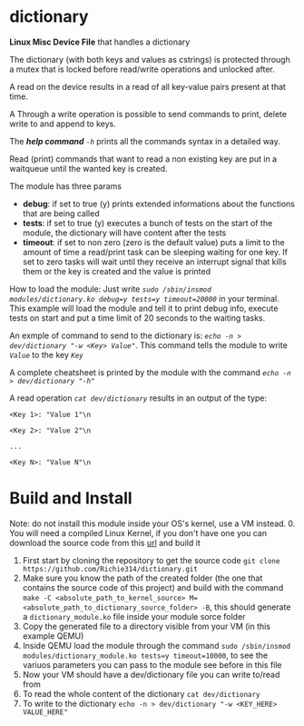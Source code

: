 # dictionary
**Linux Misc Device File** that handles a dictionary 

The dictionary (with both keys and values as cstrings) is protected through a mutex that is locked before read/write operations and unlocked after. 

A read on the device results in a read of all key-value pairs present at that time. 

A Through a write operation is possible to send commands to print, delete write to and append to keys.

The _**help command** `-h`_ prints all the commands syntax in a detailed way. 

Read (print) commands that want to read a non existing key are put in a waitqueue until the wanted key is created.

The module has three params
- **debug**: if set to true (y) prints extended informations about the functions that are being called
- **tests**: if set to true (y) executes a bunch of tests on the start of the module, the dictionary will have content after the tests
- **timeout**: if set to non zero (zero is the default value) puts a limit to the amount of time a read/print task can be sleeping waiting for one key. If set to zero tasks will wait until they receive an interrupt signal that kills them or the key is created and the value is printed

How to load the module:
Just write _`sudo /sbin/insmod modules/dictionary.ko debug=y tests=y timeout=20000`_ in your terminal. This example will load the module and tell it to print debug info, execute tests on start and put a time limit of 20 seconds to the waiting tasks.

An exmple of command to send to the dictionary is: _`echo -n > dev/dictionary "-w <Key> Value"`_. This command tells the module to write _`Value`_ to the key _`Key`_

A complete cheatsheet is printed by the module with the command _`echo -n > dev/dictionary "-h"`_ 

A read operation _`cat dev/dictionary`_ results in an output of the type:

`<Key 1>: "Value 1"\n`

`<Key 2>: "Value 2"\n`

`...`

`<Key N>: "Value N"\n` 

# Build and Install
Note: do not install this module inside your OS's kernel, use a VM instead.
0.  You will need a compiled Linux Kernel, if you don't have one you can download the source code from this <a href="https://www.kernel.org/">url</a> and build it
1.  First start by cloning the repository to get the source code `git clone https://github.com/Richie314/dictionary.git`
2.  Make sure you know the path of the created folder (the one that contains the source code of this project) and build with the command `make -C <absolute_path_to_kernel_source> M=<absolute_path_to_dictionary_source_folder> -B`, this should generate a `dictionary_module.ko` file inside your module sorce folder
3.  Copy the generated file to a directory visible from your VM (in this example QEMU)
4.  Inside QEMU load the module through the command `sudo /sbin/insmod modules/dictionary_module.ko tests=y timeout=10000`, to see the variuos parameters you can pass to the module see before in this file
5.  Now your VM should have a dev/dictionary file you can write to/read from
6.  To read the whole content of the dictionary `cat dev/dictionary`
7.  To write to the dictionary `echo -n > dev/dictionary "-w <KEY_HERE> VALUE_HERE"`
